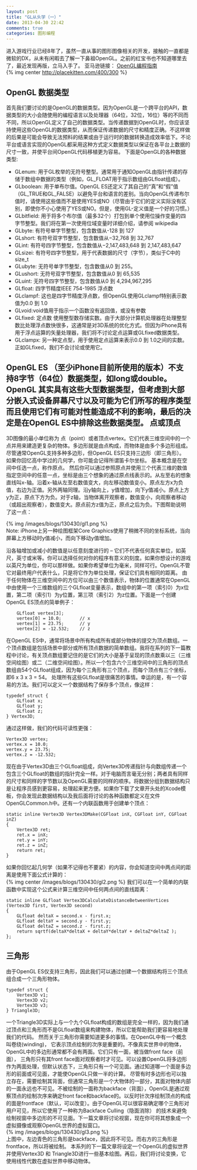 ```yaml
---
layout: post
title: "GL从头学（一）"
date: 2013-04-30 22:42
comments: true
categories: 图形编程
---
```

进入游戏行业已经8年了，虽然一直从事的图形图像相关的开发，接触的一直都是微软的DX，从未有闲暇去了解一下鼻祖OpenGL。之前的红宝书也不知道哪里去了，最近发现再版，立马入手了。
亚马逊链接： [OpenGL编程指南]  
{% img center http://placekitten.com/400/300 %} 

[OpenGL编程指南]:http://www.amazon.cn/gp/aw/d/B003D7LWI6/ref=mp_s_a_1?qid=1367829548&sr=8-1&pi=SL75
<!--more-->
OpenGL 数据类型
---
首先我们要讨论的是OpenGL的数据类型。因为OpenGL是一个跨平台的API，数据类型的大小会随使用的编程语言以及处理器（64位，32位，16位）等的不同而不同，所以OpenGL定义了自己的数据类型。当传递数据到OpenGL时，你应该坚持使用这些OpenGL的数据类型，从而保证传递数据的尺寸和精度正确。不这样做的后果是可能会导致无法预料的结果或由于运行时的数据转换造成效率低下。不论平台或语言实现的OpenGL都采用这种方式定义数据类型以保证在各平台上数据的尺寸一致，并使平台间OpenGL代码移植更为容易。
下面是OpenGL的各种数据类型:

   * GLenum: 用于GL枚举的无符号整型。通常用于通知OpenGL由指针传递的存储于数组中数据的类型（例如，GL_FLOAT用于指示数组由GLfloat组成）。
   * GLboolean: 用于单布尔值。OpenGL ES还定义了其自己的“真”和“假”值（GL_TRUE和GL_FALSE）以避免平台和语言的差别。当向OpenGL传递布尔值时，请使用这些值而不是使用YES或NO（尽管由于它们的定义实际没有区别，即使你不小心使用了YES或NO。但是，使用GL-定义值是一个好的习惯。）
   * GLbitfield: 用于将多个布尔值（最多32个）打包到单个使用位操作变量的四字节整型。我们将在第一次使用位域变量时详细介绍，请参阅 wikipedia
   * GLbyte: 有符号单字节整型，包含数值从-128 到 127
   * GLshort: 有符号双字节整型，包含数值从−32,768 到 32,767
   * GLint: 有符号四字节整型，包含数值从−2,147,483,648 到 2,147,483,647
   * GLsizei: 有符号四字节整型，用于代表数据的尺寸（字节），类似于C中的size_t
   * GLubyte: 无符号单字节整型，包含数值从0 到 255。
   * GLushort: 无符号双字节整型，包含数值从0 到 65,535
   * GLuint: 无符号四字节整型，包含数值从0 到 4,294,967,295
   * GLfloat: 四字节精度IEEE 754-1985 浮点数
   * GLclampf: 这也是四字节精度浮点数，但OpenGL使用GLclampf特别表示数值为0.0 到 1.0
   * GLvoid:void值用于指示一个函数没有返回值，或没有参数
   * GLfixed: 定点数 使用整型数存储实数。由于大部分计算机处理器在处理整型数比处理浮点数快很多，这通常是对3D系统的优化方式。但因为iPhone具有用于浮点运算的矢量处理器，我们将不讨论定点运算或GLfixed数据类型。
   * GLclampx: 另一种定点型，用于使用定点运算来表示0.0 到 1.0之间的实数。正如GLfixed，我们不会讨论或使用它。

OpenGL ES （至少iPhone目前所使用的版本）不支持8字节（64位）数据类型，如long或double。OpenGL 其实具有这些大型数据类型，但考虑到大部分嵌入式设备屏幕尺寸以及可能为它们所写的程序类型而且使用它们有可能对性能造成不利的影响，最后的决定是在OpenGL ES中排除这些数据类型。
点或顶点
---
3D图像的最小单位称为 点（point）或者顶点vertex。它们代表三维空间中的一个点并用来建造更复杂的物体。多边形就是由点构成，而物体是由多个多边形组成。尽管通常OpenGL支持多种多边形，但OpenGL ES只支持三边形（即三角形）。
如果你回忆高中学过的几何学，你可能会记得所谓笛卡尔坐标。 基本概念是在空间中任选一点，称作原点。 然后你可以通过参照原点并使用三个代表三维的数值指定空间中的任意一点，坐标是由三个想象的通过原点线表示的。从左至右的想象直线叫x-轴。沿着x-轴从左至右数值变大，向左移动数值变小。原点左方x为负值，右边为正值。另外两轴同理。沿y轴向上，y值增加，向下y值减小。原点上方y为正，原点下方为负。对于z轴，当物体离开观察者，数值变小，向观察者移动（或超出观察者），数值变大。原点前方z值为正，原点之后为负。下图帮助说明了这一点：  

{% img /images/blogs/130430/gl1.png %}  
Note: iPhone上另一种绘图框架Core Graphics使用了稍微不同的坐标系统，当向屏幕上方移动时y值减小，而向下移动y值增加。  

沿各轴增加或减小的数值是以任意刻度进行的 – 它们不代表任何真实单位，如英尺，英寸或米等。你可以选择任何对你的程序有意义的刻度。如果你想设计的游戏以英尺为单位，你可以那样做。如果你希望单位为毫米，同样可行。OpenGL不管它对最终用户代表什么，只是将它作为单位处理，保证它们具有相同的距离。
由于任何物体在三维空间中的方位可以由三个数值表示，物体的位置通常在OpenGL中由使用一个三维数组的三个GLfloat变量表示，数组中的第一项（索引0）为x位置，第二项（索引1）为y位置，第三项（索引2）为z位置。下面是一个创建OpenGL ES顶点的简单例子：
```
    GLfloat vertex[3];
    vertex[0] = 10.0;       // x
    vertex[1] = 23.75;      // y    
    vertex[2] = -12.532;    // z
```
在OpenGL ES中，通常将场景中所有构成所有或部分物体的提交为顶点数组。一个顶点数组是包括场景中部分或所有顶点数据的简单数组。我将在系列的下一篇教程中讨论，有关顶点数组要记住的是它们的大小是基于呈现的顶点数乘以三（三维空间绘图）或二（二维空间绘图）。所以一个包含六个三维空间中的三角形的顶点数组由54个GLfloat组成，因为每个三角形有三个顶点，而每个顶点有三个坐标，即6 x 3 x 3 = 54。
处理所有这些GLfloat是很痛苦的事情。幸运的是，有一个容易的方法。我们可以定义一个数据结构了保存多个顶点，像这样：
```
typedef struct { 
    GLfloat x;
    GLfloat y;
    GLfloat z;
} Vertex3D;
```

通过这样做，我们的代码可读性更强：
```
Vertex3D vertex;
vertex.x = 10.0;
vertex.y = 23.75;
vertex.z = -12.532;
```

现在由于Vertex3D由三个GLfloat组成，向Vertex3D传递指针与向数组传递一个包含三个GLfloat的数组的指针完全一样。对于电脑而言毫无分别；两者具有同样的尺寸和同样的字节数以及OpenGL需要的同样的顺序。将数据分组到数据结构只是让程序员感到更容易，处理起来更方便。如果你下载了文章开头处的Xcode模板，你会发现此数据结构以及我后面将讨论的各种函数都定义在文件OpenGLCommon.h中。还有一个内联函数用于创建单个顶点：

```
static inline Vertex3D Vertex3DMake(CGFloat inX, CGFloat inY, CGFloat inZ)
{
    Vertex3D ret;
    ret.x = inX;
    ret.y = inY;
    ret.z = inZ;
    return ret;
}
```

如果你回忆起几何学（如果不记得也不要紧）的内容，你会知道空间中两点间的距离是使用下面公式计算的：  
{% img center /images/blogs/130430/gl2.png %}
我们可以在一个简单的内联函数中实现这个公式来计算三维空间中任何两点间的直线距离：
```
static inline GLfloat Vertex3DCalculateDistanceBetweenVertices (Vertex3D first, Vertex3D second)
{
    GLfloat deltaX = second.x - first.x;
    GLfloat deltaY = second.y - first.y;
    GLfloat deltaZ = second.z - first.z;
    return sqrtf(deltaX*deltaX + deltaY*deltaY + deltaZ*deltaZ );
};
```

三角形
---
由于OpenGL ES仅支持三角形，因此我们可以通过创建一个数据结构将三个顶点组合成一个三角形物体。
```
typedef struct {
    Vertex3D v1;
    Vertex3D v2;
    Vertex3D v3;
} Triangle3D;
```
一个Triangle3D实际上与一个九个GLfloat构成的数组是完全一样的，因为我们通过顶点和三角形而不是GLfloat数组来构建物体，所以它能帮助我们更容易地处理我们的代码。
然而关于三角形你需要知道更多的事情。在OpenGL中有一个概念叫卷绕(winding)， 它表示顶点绘制的次序是重要的。不像真实世界中的物体，OpenGL中的多边形通常都不会有两面。它们只有一面，被当做front face（前面）， 三角形只有其front face面对观察者时才可见。可以设置OpenGL将多边形作为两面处理，但默认状态下，三角形只有一个可见面。通过知道哪一个面是多边形的前面或可见面，才能使OpenGL只做一半的计算。
尽管有时多边形也可以独立存在，需要绘制其背面，但通常三角形是一个大物体的一部分，其面对物体内部的一面永远也不可见。不被绘制的一面称为backface（背面），OpenGL是通过观察顶点的绘制次序来确定front face和backface的。以反时针次序绘制顶点的构成的面是frontface（默认，可以改变）。由于OpenGL可以很容易确定哪个三角形对用户可见，所以它使用了一种称为Backface Culling（隐面消除） 的技术来避免绘制视窗中多边形的不可见面。下一篇文章将讨论视窗，现在你可将其想象成一个虚拟摄像或观察OpenGL世界的虚拟窗口。  
{% img /images/blogs/130430/gl3.png %}  
上图中，左边青色的三角形是backface，因此将不可见。而右方的三角形是frontface，所以将被绘制。
本系列的下一篇文章将设定一个OpenGL的虚拟世界并使用Vertex3D 和 Triangle3D进行一些基本绘图。再后，我们将讨论变换，它使用线性代数在虚拟世界中移动物体。 

